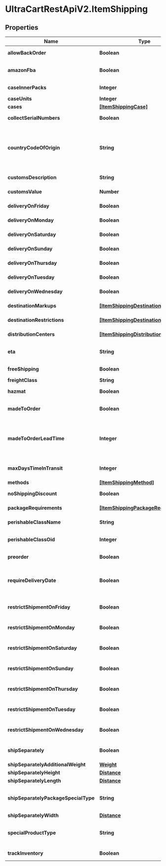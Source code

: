 # UltraCartRestApiV2.ItemShipping

## Properties
Name | Type | Description | Notes
------------ | ------------- | ------------- | -------------
**allowBackOrder** | **Boolean** | Allow back order | [optional] 
**amazonFba** | **Boolean** | Fulfillment by Amazon.com | [optional] 
**caseInnerPacks** | **Integer** | Case inner packs | [optional] 
**caseUnits** | **Integer** | Case units | [optional] 
**cases** | [**[ItemShippingCase]**](ItemShippingCase.md) | Cases | [optional] 
**collectSerialNumbers** | **Boolean** | This item is on pre-order | [optional] 
**countryCodeOfOrigin** | **String** | Country code of origin for customs forms.  (ISO-3166 two letter code) | [optional] 
**customsDescription** | **String** | Customs description | [optional] 
**customsValue** | **Number** | Customs value | [optional] 
**deliveryOnFriday** | **Boolean** | Delivery on Friday | [optional] 
**deliveryOnMonday** | **Boolean** | Delivery on Monday | [optional] 
**deliveryOnSaturday** | **Boolean** | Delivery on Saturday | [optional] 
**deliveryOnSunday** | **Boolean** | Delivery on Sunday | [optional] 
**deliveryOnThursday** | **Boolean** | Delivery on Thursday | [optional] 
**deliveryOnTuesday** | **Boolean** | Delivery on Tuesday | [optional] 
**deliveryOnWednesday** | **Boolean** | Delivery on Wednesday | [optional] 
**destinationMarkups** | [**[ItemShippingDestinationMarkup]**](ItemShippingDestinationMarkup.md) | Destination markups | [optional] 
**destinationRestrictions** | [**[ItemShippingDestinationRestriction]**](ItemShippingDestinationRestriction.md) | Destination restrictions | [optional] 
**distributionCenters** | [**[ItemShippingDistributionCenter]**](ItemShippingDistributionCenter.md) | Distribution centers | [optional] 
**eta** | **String** | Estimated time of arrival | [optional] 
**freeShipping** | **Boolean** | Qualifies for free shipping | [optional] 
**freightClass** | **String** | Freight class | [optional] 
**hazmat** | **Boolean** | Hazardous material | [optional] 
**madeToOrder** | **Boolean** | True if this item is made to order | [optional] 
**madeToOrderLeadTime** | **Integer** | Number of days lead time it takes to make the item before ite can ship | [optional] 
**maxDaysTimeInTransit** | **Integer** | Maximum days allowed in transit | [optional] 
**methods** | [**[ItemShippingMethod]**](ItemShippingMethod.md) | Methods | [optional] 
**noShippingDiscount** | **Boolean** | No shipping discounts | [optional] 
**packageRequirements** | [**[ItemShippingPackageRequirement]**](ItemShippingPackageRequirement.md) | Package requirements | [optional] 
**perishableClassName** | **String** | Perishable class name | [optional] 
**perishableClassOid** | **Integer** | Perishable class object identifier | [optional] 
**preorder** | **Boolean** | This item is on pre-order | [optional] 
**requireDeliveryDate** | **Boolean** | True to require customer to select a delivery date | [optional] 
**restrictShipmentOnFriday** | **Boolean** | Restrict shipment on Friday | [optional] 
**restrictShipmentOnMonday** | **Boolean** | Restrict shipment on Monday | [optional] 
**restrictShipmentOnSaturday** | **Boolean** | Restrict shipment on Saturday | [optional] 
**restrictShipmentOnSunday** | **Boolean** | Restrict shipment on Sunday | [optional] 
**restrictShipmentOnThursday** | **Boolean** | Restrict shipment on Thursday | [optional] 
**restrictShipmentOnTuesday** | **Boolean** | Restrict shipment on Tuesday | [optional] 
**restrictShipmentOnWednesday** | **Boolean** | Restrict shipment on Wednesday | [optional] 
**shipSeparately** | **Boolean** | Ship this item in a separate box | [optional] 
**shipSeparatelyAdditionalWeight** | [**Weight**](Weight.md) |  | [optional] 
**shipSeparatelyHeight** | [**Distance**](Distance.md) |  | [optional] 
**shipSeparatelyLength** | [**Distance**](Distance.md) |  | [optional] 
**shipSeparatelyPackageSpecialType** | **String** | Ship separately package special type | [optional] 
**shipSeparatelyWidth** | [**Distance**](Distance.md) |  | [optional] 
**specialProductType** | **String** | Special product type (USPS Media Mail) | [optional] 
**trackInventory** | **Boolean** | Track inventory | [optional] 


